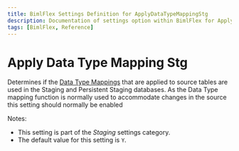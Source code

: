 ```yaml
---
title: BimlFlex Settings Definition for ApplyDataTypeMappingStg
description: Documentation of settings option within BimlFlex for ApplyDataTypeMappingStg
tags: [BimlFlex, Reference]
---
```


# Apply Data Type Mapping Stg

Determines if the [Data Type Mappings](bimlflex-app-reference-documentation-DataTypeMappings) that are applied to source tables are used in the Staging and Persistent Staging databases. As the Data Type mapping function is normally used to accommodate changes in the source this setting should normally be enabled

Notes:

* This setting is part of the *Staging* settings category.
* The default value for this setting is `Y`.
